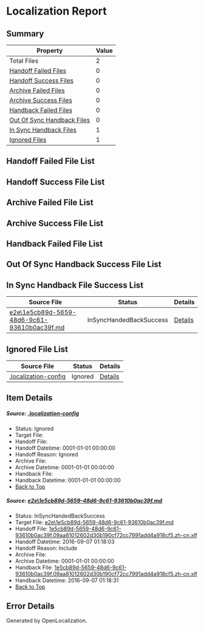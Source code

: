 # <a name='report-top'></a> Localization Report

## Summary
 Property | Value 
 -------- | ----- 
 Total Files | 2
[ Handoff Failed Files ](#handoff-failed-list)| 0
[ Handoff Success Files ](#handoff-success-list)| 0
[ Archive Failed Files ](#archive-failed-list)| 0
[ Archive Success Files ](#archive-success-list)| 0
[ Handback Failed Files ](#handback-failed-list)| 0
[ Out Of Sync Handback Files ](#outofsync-handback-success-list)| 0
[ In Sync Handback Files ](#insync-handback-success-list)| 1
[ Ignored Files ](#ignored-list)| 1

## <a name='handoff-failed-list'></a> Handoff Failed File List

## <a name='handoff-success-list'></a> Handoff Success File List

## <a name='archive-failed-list'></a> Archive Failed File List

## <a name='archive-success-list'></a> Archive Success File List

## <a name='handback-failed-list'></a> Handback Failed File List

## <a name='outofsync-handback-success-list'></a> Out Of Sync Handback Success File List

## <a name='insync-handback-success-list'></a> In Sync Handback File Success List
 Source File | Status | Details 
 ----------- | ------ | ------- 
 [e2e\1e5cb89d-5659-48d6-9c61-93610b0ac39f.md](https://github.com/OpenLocalizationTestOrg/ol-test0/blob/8625efa7ab2e2eeb4bd64c1f5cdb3813ad9c8e52/e2e/1e5cb89d-5659-48d6-9c61-93610b0ac39f.md) | InSyncHandedBackSuccess | [Details](#08c6c89a2ccd4ab104971fb612a0c1b946d2b7521)

## <a name='ignored-list'></a> Ignored File List
 Source File | Status | Details 
 ----------- | ------ | ------- 
 [.localization-config](https://github.com/OpenLocalizationTestOrg/ol-test0/blob/8625efa7ab2e2eeb4bd64c1f5cdb3813ad9c8e52/.localization-config) | Ignored | [Details](#3d4f252ac210baf56311d7e97dcc2db10974dbd20)

## Item Details
##### <a name='3d4f252ac210baf56311d7e97dcc2db10974dbd20'></a> Source: [.localization-config](https://github.com/OpenLocalizationTestOrg/ol-test0/blob/8625efa7ab2e2eeb4bd64c1f5cdb3813ad9c8e52/.localization-config)
* Status: Ignored
* Target File: 
* Handoff File: 
* Handoff Datetime: 0001-01-01 00:00:00
* Handoff Reason: Ignored
* Archive File: 
* Archive Datetime: 0001-01-01 00:00:00
* Handback File: 
* Handback Datetime: 0001-01-01 00:00:00
* [Back to Top](#report-top)

##### <a name='08c6c89a2ccd4ab104971fb612a0c1b946d2b7521'></a> Source: [e2e\1e5cb89d-5659-48d6-9c61-93610b0ac39f.md](https://github.com/OpenLocalizationTestOrg/ol-test0/blob/8625efa7ab2e2eeb4bd64c1f5cdb3813ad9c8e52/e2e/1e5cb89d-5659-48d6-9c61-93610b0ac39f.md)
* Status: InSyncHandedBackSuccess
* Target File: [e2e\1e5cb89d-5659-48d6-9c61-93610b0ac39f.md](https://github.com/OpenLocalizationTestOrg/ol-test0-zhcn/blob/2f25fb81a96f0608cc7975c5ea8ac932108c3294/e2e/1e5cb89d-5659-48d6-9c61-93610b0ac39f.md)
* Handoff File: [1e5cb89d-5659-48d6-9c61-93610b0ac39f.09aa81012602d30b190cf72cc7991add4a918cf5.zh-cn.xlf](https://github.com/OpenLocalizationTestOrg/ol-test0-handoff/blob/0c0e88dde51b97122c7f453ead267de45e1391d8/ol-handoff/OpenLocalizationTestOrg/ol-test0-zhcn/ci/ht/1e5cb89d-5659-48d6-9c61-93610b0ac39f.09aa81012602d30b190cf72cc7991add4a918cf5.zh-cn.xlf)
* Handoff Datetime: 2016-09-07 01:18:03
* Handoff Reason: Include
* Archive File: 
* Archive Datetime: 0001-01-01 00:00:00
* Handback File: [1e5cb89d-5659-48d6-9c61-93610b0ac39f.09aa81012602d30b190cf72cc7991add4a918cf5.zh-cn.xlf](https://github.com/OpenLocalizationTestOrg/ol-test0-handback/blob/a85dcf57983d273b8b2ea7b2ca98dac52577ae7e/ol-handback/OpenLocalizationTestOrg/ol-test0-zhcn/ci/ht/1e5cb89d-5659-48d6-9c61-93610b0ac39f.09aa81012602d30b190cf72cc7991add4a918cf5.zh-cn.xlf)
* Handback Datetime: 2016-09-07 01:18:31
* [Back to Top](#report-top)


## Error Details

Generated by OpenLocalization.
